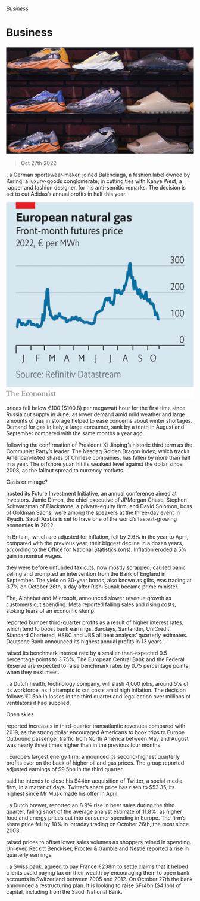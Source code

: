 ###### Business

# Business 

#####  

![image](images/20221029_WWP501.jpg) 

> Oct 27th 2022 

, a German sportswear-maker, joined Balenciaga, a fashion label owned by Kering, a luxury-goods conglomerate, in cutting ties with Kanye West, a rapper and fashion designer, for his anti-semitic remarks. The decision is set to cut Adidas’s annual profits in half this year. 

![image](images/20221029_WWC555.png) 


 prices fell below €100 ($100.8) per megawatt hour for the first time since Russia cut supply in June, as lower demand amid mild weather and large amounts of gas in storage helped to ease concerns about winter shortages. Demand for gas in Italy, a large consumer, sank by a tenth in August and September compared with the same months a year ago.

  following the confirmation of President Xi Jinping’s historic third term as the Communist Party’s leader. The Nasdaq Golden Dragon index, which tracks American-listed shares of Chinese companies, has fallen by more than half in a year. The offshore yuan hit its weakest level against the dollar since 2008, as the fallout spread to currency markets.

Oasis or mirage?

hosted its Future Investment Initiative, an annual conference aimed at investors. Jamie Dimon, the chief executive of JPMorgan Chase, Stephen Schwarzman of Blackstone, a private-equity firm, and David Solomon, boss of Goldman Sachs, were among the speakers at the three-day event in Riyadh. Saudi Arabia is set to have one of the world’s fastest-growing economies in 2022.

In Britain,, which are adjusted for inflation, fell by 2.6% in the year to April, compared with the previous year, their biggest decline in a dozen years, according to the Office for National Statistics (ons). Inflation eroded a 5% gain in nominal wages.

 they were before unfunded tax cuts, now mostly scrapped, caused panic selling and prompted an intervention from the Bank of England in September. The yield on 30-year bonds, also known as gilts, was trading at 3.7% on October 26th, a day after Rishi Sunak became prime minister.

The, Alphabet and Microsoft, announced slower revenue growth as customers cut spending. Meta reported falling sales and rising costs, stoking fears of an economic slump.

reported bumper third-quarter profits as a result of higher interest rates, which tend to boost bank earnings. Barclays, Santander, UniCredit, Standard Chartered, HSBC and UBS all beat analysts’ quarterly estimates. Deutsche Bank announced its highest annual profits in 13 years.

 raised its benchmark interest rate by a smaller-than-expected 0.5 percentage points to 3.75%. The European Central Bank and the Federal Reserve are expected to raise benchmark rates by 0.75 percentage points when they next meet.



, a Dutch health, technology company, will slash 4,000 jobs, around 5% of its workforce, as it attempts to cut costs amid high inflation. The decision follows €1.5bn in losses in the third quarter and legal action over millions of ventilators it had supplied.

Open skies

 reported increases in third-quarter transatlantic revenues compared with 2019, as the strong dollar encouraged Americans to book trips to Europe. Outbound passenger traffic from North America between May and August was nearly three times higher than in the previous four months.

, Europe’s largest energy firm, announced its second-highest quarterly profits ever on the back of higher oil and gas prices. The group reported adjusted earnings of $9.5bn in the third quarter.

 said he intends to close his $44bn acquisition of Twitter, a social-media firm, in a matter of days. Twitter’s share price has risen to $53.35, its highest since Mr Musk made his offer in April.



, a Dutch brewer, reported an 8.9% rise in beer sales during the third quarter, falling short of the average analyst estimate of 11.8%, as higher food and energy prices cut into consumer spending in Europe. The firm’s share price fell by 10% in intraday trading on October 26th, the most since 2003.

 raised prices to offset lower sales volumes as shoppers reined in spending. Unilever, Reckitt Benckiser, Procter &amp; Gamble and Nestlé reported a rise in quarterly earnings.



, a Swiss bank, agreed to pay France €238m to settle claims that it helped clients avoid paying tax on their wealth by encouraging them to open bank accounts in Switzerland between 2005 and 2012. On October 27th the bank announced a restructuring plan. It is looking to raise SFr4bn ($4.1bn) of capital, including from the Saudi National Bank.

